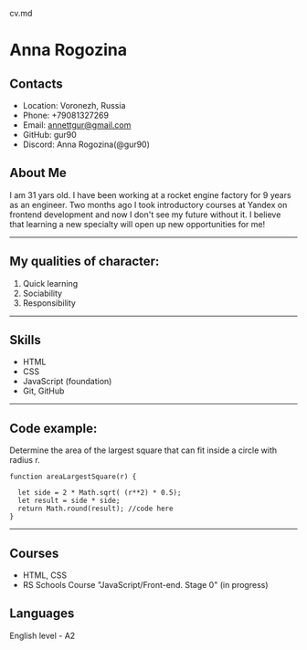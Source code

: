 cv.md
# **Anna Rogozina**
## Contacts
* Location: Voronezh, Russia
* Phone: +79081327269
* Email: annettgur@gmail.com
* GitHub: gur90
* Discord: Anna Rogozina(@gur90)

## About Me
I am 31 yars old. I have been working at a rocket engine factory for 9 years as an engineer.
Two months ago I took introductory courses at Yandex on frontend development and now I don't see my future without it.
I believe that learning a new specialty will open up new opportunities for me!


*****************************

## My qualities of character:
1. Quick learning
2. Sociability
3. Responsibility
   
****************************
## Skills
* HTML
* CSS
* JavaScript (foundation)
* Git, GitHub
***************************
## Code example:
Determine the area of the largest square that can fit inside a circle with radius r.
```
function areaLargestSquare(r) {

  let side = 2 * Math.sqrt( (r**2) * 0.5);
  let result = side * side; 
  return Math.round(result); //code here
}
```
***************************
## Courses
* HTML, CSS
* RS Schools Course "JavaScript/Front-end. Stage 0" (in progress)

## Languages
English level - A2
